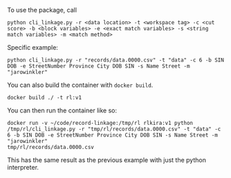 To use the package, call
```
python cli_linkage.py -r <data location> -t <workspace tag> -c <cut score> -b <block variables> -e <exact match variables> -s <string match variables> -m <match method>
```
Specific example:
```
python cli_linkage.py -r "records/data.0000.csv" -t "data" -c 6 -b SIN DOB -e StreetNumber Province City DOB SIN -s Name Street -m "jarowinkler"
```

You can also build the container with ```docker build```.
```
docker build ./ -t rl:v1
```
You can then run the container like so:
```
docker run -v ~/code/record-linkage:/tmp/rl rlkira:v1 python /tmp/rl/cli_linkage.py -r "tmp/rl/records/data.0000.csv" -t "data" -c 6 -b SIN DOB -e StreetNumber Province City DOB SIN -s Name Street -m "jarowinkler"
tmp/rl/records/data.0000.csv
```
This has the same result as the previous example with just the python interpreter.